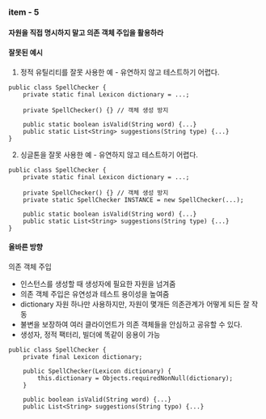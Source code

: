 ### item - 5

#### 자원을 직접 명시하지 말고 의존 객체 주입을 활용하라 


#### 잘못된 예시
1. 정적 유틸리티를 잘못 사용한 예 - 유연하지 않고 테스트하기 어렵다.
```aidl
public class SpellChecker {
    private static final Lexicon dictionary = ...;
    
    private SpellChecker() {} // 객체 생성 방지
    
    public static boolean isValid(String word) {...}
    public static List<String> suggestions(String type) {...}
}
 ```
2. 싱글톤을 잘못 사용한 예 - 유연하지 않고 테스트하기 어렵다.
```aidl
public class SpellChecker {
    private static final Lexicon dictionary = ...;
    
    private SpellChecker() {} // 객체 생성 방지
    private static SpellChecker INSTANCE = new SpellChecker(...);
    
    public static boolean isValid(String word) {...}
    public static List<String> suggestions(String type) {...}
}
 ```
#### 올바른 방향
의존 객체 주입 
- 인스턴스를 생성할 때 생성자에 필요한 자원을 넘겨줌
- 의존 객체 주입은 유연성과 테스트 용이성을 높여줌
- dictionary 자원 하나만 사용하지만, 자원이 몇개든 의존관계가 어떻게 되든 잘 작동
- 불변을 보장하여 여러 클라이언트가 의존 객체들을 안심하고 공유할 수 있다.
- 생성자, 정적 팩터리, 빌더에 똑같이 응용이 가능
```
public class SpellChecker {
    private final Lexicon dictionary;
    
    public SpellChecker(Lexicon dictionary) {
        this.dictionary = Objects.requiredNonNull(dictionary);
    }
    
    public boolean isValid(String word) {...}
    public List<String> suggestions(String typo) {...}
```